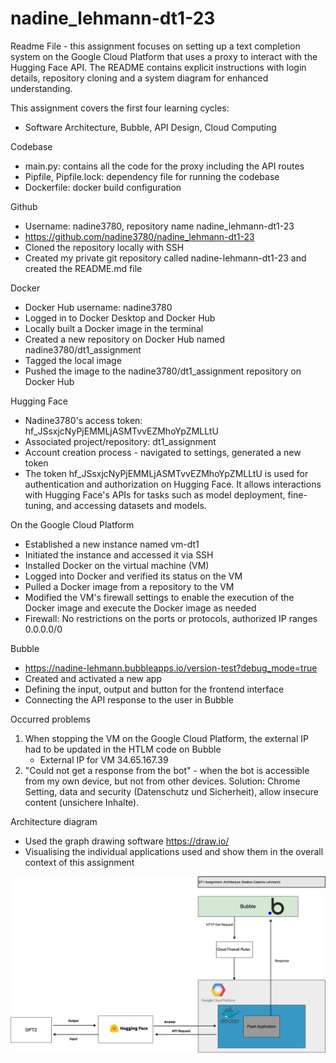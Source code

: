 # nadine_lehmann-dt1-23

Readme File - this assignment focuses on setting up a text completion system on the Google Cloud Platform that uses a proxy to interact with the Hugging Face API. The README contains explicit instructions with login details, repository cloning and a system diagram for enhanced understanding.

This assignment covers the first four learning cycles:
- Software Architecture, Bubble, API Design, Cloud Computing

Codebase
- main.py: contains all the code for the proxy including the API routes
- Pipfile, Pipfile.lock: dependency file for running the codebase
- Dockerfile: docker build configuration

Github
- Username: nadine3780, repository name nadine_lehmann-dt1-23
- https://github.com/nadine3780/nadine_lehmann-dt1-23
- Cloned the repository locally with SSH
- Created my private git repository called nadine-lehmann-dt1-23 and created the README.md file
	
Docker 
- Docker Hub username: nadine3780
- Logged in to Docker Desktop and Docker Hub
- Locally built a Docker image in the terminal
- Created a new repository on Docker Hub named nadine3780/dt1_assignment
- Tagged the local image
- Pushed the image to the nadine3780/dt1_assignment repository on Docker Hub

Hugging Face 
- Nadine3780's access token: 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
- Associated project/repository: dt1_assignment
- Account creation process - navigated to settings, generated a new token
- The token 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 is used for authentication and authorization on Hugging Face. It allows interactions with Hugging Face's APIs for tasks such as model deployment, fine-tuning, and accessing datasets and models.

On the Google Cloud Platform
- Established a new instance named vm-dt1
- Initiated the instance and accessed it via SSH
- Installed Docker on the virtual machine (VM)
- Logged into Docker and verified its status on the VM
- Pulled a Docker image from a repository to the VM
- Modified the VM's firewall settings to enable the execution of the Docker image and execute the Docker image as needed 
- Firewall: No restrictions on the ports or protocols, authorized IP ranges 0.0.0.0/0

Bubble
- https://nadine-lehmann.bubbleapps.io/version-test?debug_mode=true
- Created and activated a new app
- Defining the input, output and button for the frontend interface
- Connecting the API response to the user in Bubble

Occurred problems
1. When stopping the VM on the Google Cloud Platform, the external IP had to be updated in the HTLM code on Bubble
   - External IP for VM 34.65.167.39
2. "Could not get a response from the bot" - when the bot is accessible from my own device, but not from other devices. Solution: Chrome Setting, data and security (Datenschutz und Sicherheit), allow insecure content (unsichere Inhalte).

Architecture diagram
- Used the graph drawing software https://draw.io/
- Visualising the individual applications used and show them in the overall context of this assignment

 ![Architecture diagram](https://github.com/nadine3780/nadine_lehmann-dt1-23/blob/main/DT1-architecture_Nadine%20Caterina%20Lehmann.drawio.png)

	
